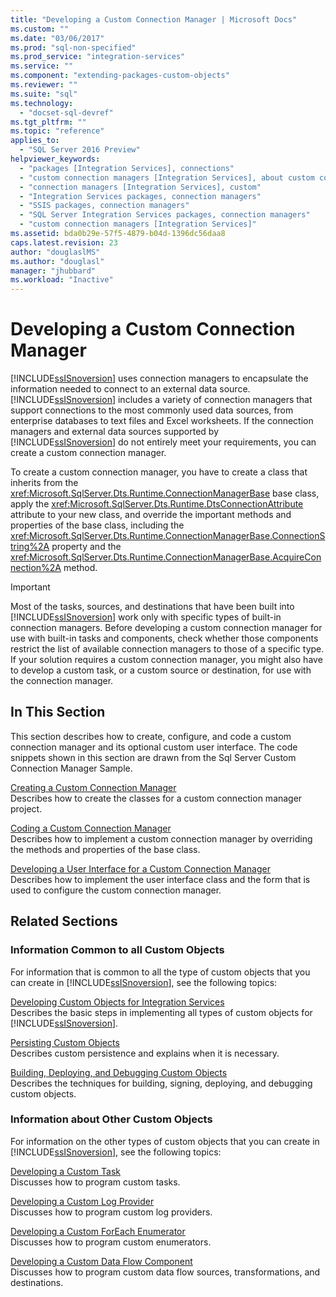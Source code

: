 ```yaml
---
title: "Developing a Custom Connection Manager | Microsoft Docs"
ms.custom: ""
ms.date: "03/06/2017"
ms.prod: "sql-non-specified"
ms.prod_service: "integration-services"
ms.service: ""
ms.component: "extending-packages-custom-objects"
ms.reviewer: ""
ms.suite: "sql"
ms.technology: 
  - "docset-sql-devref"
ms.tgt_pltfrm: ""
ms.topic: "reference"
applies_to: 
  - "SQL Server 2016 Preview"
helpviewer_keywords: 
  - "packages [Integration Services], connections"
  - "custom connection managers [Integration Services], about custom connection managers"
  - "connection managers [Integration Services], custom"
  - "Integration Services packages, connection managers"
  - "SSIS packages, connection managers"
  - "SQL Server Integration Services packages, connection managers"
  - "custom connection managers [Integration Services]"
ms.assetid: bda0b29e-57f5-4879-b04d-1396dc56daa8
caps.latest.revision: 23
author: "douglaslMS"
ms.author: "douglasl"
manager: "jhubbard"
ms.workload: "Inactive"
---
```

# Developing a Custom Connection Manager
  [!INCLUDE[ssISnoversion](../../../includes/ssisnoversion-md.md)] uses connection managers to encapsulate the information needed to connect to an external data source. [!INCLUDE[ssISnoversion](../../../includes/ssisnoversion-md.md)] includes a variety of connection managers that support connections to the most commonly used data sources, from enterprise databases to text files and Excel worksheets. If the connection managers and external data sources supported by [!INCLUDE[ssISnoversion](../../../includes/ssisnoversion-md.md)] do not entirely meet your requirements, you can create a custom connection manager.  
  
 To create a custom connection manager, you have to create a class that inherits from the <xref:Microsoft.SqlServer.Dts.Runtime.ConnectionManagerBase> base class, apply the <xref:Microsoft.SqlServer.Dts.Runtime.DtsConnectionAttribute> attribute to your new class, and override the important methods and properties of the base class, including the <xref:Microsoft.SqlServer.Dts.Runtime.ConnectionManagerBase.ConnectionString%2A> property and the <xref:Microsoft.SqlServer.Dts.Runtime.ConnectionManagerBase.AcquireConnection%2A> method.  
  
> [!IMPORTANT]  
>  Most of the tasks, sources, and destinations that have been built into [!INCLUDE[ssISnoversion](../../../includes/ssisnoversion-md.md)] work only with specific types of built-in connection managers. Before developing a custom connection manager for use with built-in tasks and components, check whether those components restrict the list of available connection managers to those of a specific type. If your solution requires a custom connection manager, you might also have to develop a custom task, or a custom source or destination, for use with the connection manager.  
  
## In This Section  
 This section describes how to create, configure, and code a custom connection manager and its optional custom user interface. The code snippets shown in this section are drawn from the Sql Server Custom Connection Manager Sample.  
  
 [Creating a Custom Connection Manager](../../../integration-services/extending-packages-custom-objects/connection-manager/creating-a-custom-connection-manager.md)  
 Describes how to create the classes for a custom connection manager project.  
  
 [Coding a Custom Connection Manager](../../../integration-services/extending-packages-custom-objects/connection-manager/coding-a-custom-connection-manager.md)  
 Describes how to implement a custom connection manager by overriding the methods and properties of the base class.  
  
 [Developing a User Interface for a Custom Connection Manager](../../../integration-services/extending-packages-custom-objects/connection-manager/developing-a-user-interface-for-a-custom-connection-manager.md)  
 Describes how to implement the user interface class and the form that is used to configure the custom connection manager.  
  
## Related Sections  
  
### Information Common to all Custom Objects  
 For information that is common to all the type of custom objects that you can create in [!INCLUDE[ssISnoversion](../../../includes/ssisnoversion-md.md)], see the following topics:  
  
 [Developing Custom Objects for Integration Services](../../../integration-services/extending-packages-custom-objects/developing-custom-objects-for-integration-services.md)  
 Describes the basic steps in implementing all types of custom objects for [!INCLUDE[ssISnoversion](../../../includes/ssisnoversion-md.md)].  
  
 [Persisting Custom Objects](../../../integration-services/extending-packages-custom-objects/persisting-custom-objects.md)  
 Describes custom persistence and explains when it is necessary.  
  
 [Building, Deploying, and Debugging Custom Objects](../../../integration-services/extending-packages-custom-objects/building-deploying-and-debugging-custom-objects.md)  
 Describes the techniques for building, signing, deploying, and debugging custom objects.  
  
### Information about Other Custom Objects  
 For information on the other types of custom objects that you can create in [!INCLUDE[ssISnoversion](../../../includes/ssisnoversion-md.md)], see the following topics:  
  
 [Developing a Custom Task](../../../integration-services/extending-packages-custom-objects/task/developing-a-custom-task.md)  
 Discusses how to program custom tasks.  
  
 [Developing a Custom Log Provider](../../../integration-services/extending-packages-custom-objects/log-provider/developing-a-custom-log-provider.md)  
 Discusses how to program custom log providers.  
  
 [Developing a Custom ForEach Enumerator](../../../integration-services/extending-packages-custom-objects/foreach-enumerator/developing-a-custom-foreach-enumerator.md)  
 Discusses how to program custom enumerators.  
  
 [Developing a Custom Data Flow Component](../../../integration-services/extending-packages-custom-objects/data-flow/developing-a-custom-data-flow-component.md)  
 Discusses how to program custom data flow sources, transformations, and destinations.  
  
